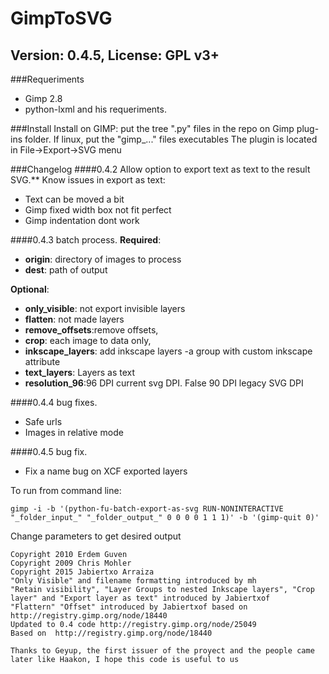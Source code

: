 # GimpToSVG
## Version: 0.4.5, License: GPL v3+

###Requeriments
- Gimp 2.8
- python-lxml and his requeriments.

###Install
Install on GIMP: put the tree ".py" files in the repo on Gimp plug-ins folder. 
If linux, put the "gimp_..." files executables
The plugin is located in File->Export->SVG menu

###Changelog
####0.4.2 Allow option to export text as text to the result SVG.**
Know issues in export as text:
- Text can be moved a bit
- Gimp fixed width box not fit perfect
- Gimp indentation dont work

####0.4.3 batch process.
**Required**:
- **origin**: directory of images to process
- **dest**: path of output

**Optional**:
- **only_visible**: not export invisible layers
- **flatten**: not made layers
- **remove_offsets**:remove offsets,
- **crop**: each image to data only,
- **inkscape_layers**: add inkscape layers -a group with custom inkscape attribute
- **text_layers**: Layers as text
- **resolution_96**:96 DPI current svg DPI. False 90 DPI legacy SVG DPI

####0.4.4 bug fixes.
- Safe urls
- Images in relative mode

####0.4.5 bug fix.
- Fix a name bug on XCF exported layers

To run from command line:
```
gimp -i -b '(python-fu-batch-export-as-svg RUN-NONINTERACTIVE "_folder_input_" "_folder_output_" 0 0 0 0 1 1 1)' -b '(gimp-quit 0)'
```
Change parameters to get desired output

```
Copyright 2010 Erdem Guven
Copyright 2009 Chris Mohler
Copyright 2015 Jabiertxo Arraiza
"Only Visible" and filename formatting introduced by mh
"Retain visibility", "Layer Groups to nested Inkscape layers", "Crop layer" and "Export layer as text" introduced by Jabiertxof
"Flattern" "Offset" introduced by Jabiertxof based on  http://registry.gimp.org/node/18440
Updated to 0.4 code http://registry.gimp.org/node/25049
Based on  http://registry.gimp.org/node/18440

Thanks to Geyup, the first issuer of the proyect and the people came later like Haakon, I hope this code is useful to us
```

